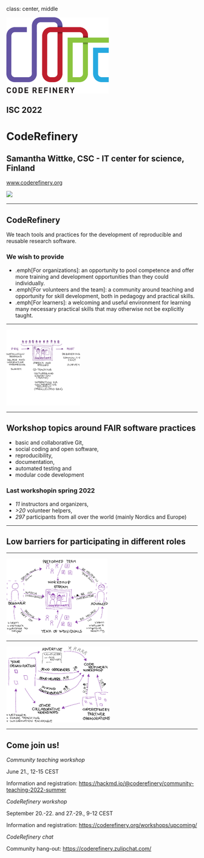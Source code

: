 class: center, middle

<img src="img/coderefinery.png" style="height: 200px;"/>

## ISC 2022

# CodeRefinery

## Samantha Wittke, CSC - IT center for science, Finland

www.coderefinery.org

<img src="img/logos.png" style="height: 200px;"/>

---


## CodeRefinery

We teach tools and practices for the
development of reproducible and reusable research software.


### We wish to provide

- .emph[For organizations]: an opportunity to pool competence and offer more training
  and development opportunities than they could individually.
- .emph[For volunteers and the team]: a community around teaching and opportunity for
  skill development, both in pedagogy and practical skills.
- .emph[For learners]: a welcoming and useful environment for learning many necessary
  practical skills that may otherwise not be explicitly taught.


---

<img src="img/CR_workshop.png" style="height: 200px;"/>


---

## Workshop topics around FAIR software practices 

* basic and collaborative Git, 
* social coding and open software, 
* reproducibility, 
* documentation, 
* automated testing and 
* modular code development

### Last workshopin spring 2022

* *11* instructors and organizers, 
* *>20* volunteer helpers, 
* *297* participants from all over the world (mainly Nordics and Europe)  

--- 

## Low barriers for participating in different roles

---

<img src="img/participate_single.png" style="height: 200px;"/>

---

<img src="img/participate_organization.png" style="height: 200px;"/>

---

## Come join us!

*Community teaching workshop*

June 21., 12-15 CEST

Information and registration:
https://hackmd.io/@coderefinery/community-teaching-2022-summer

*CodeRefinery workshop*

September 20.-22. and 27.-29., 9-12 CEST

Information and registration:
https://coderefinery.org/workshops/upcoming/

*CodeRefinery chat*

Community hang-out:
https://coderefinery.zulipchat.com/


